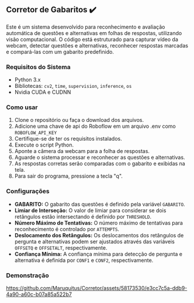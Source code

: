 ## Corretor de Gabaritos ✔️

Este é um sistema desenvolvido para reconhecimento e avaliação automática de questões e alternativas em folhas de respostas, utilizando visão computacional. O código está estruturado para capturar vídeo da webcam, detectar questões e alternativas, reconhecer respostas marcadas e compará-las com um gabarito predefinido.

### Requisitos do Sistema

- Python 3.x
- Bibliotecas: `cv2`, `time`, `supervision`, `inference`, `os`
- Nvidia CUDA e CUDNN

### Como usar
1. Clone o repositório ou faça o download dos arquivos.
2. Adicione uma chave de api do Roboflow em um arquivo .env como `ROBOFLOW_API_KEY`
3. Certifique-se de ter os requisitos instalados.
4. Execute o script Python.
5. Aponte a câmera da webcam para a folha de respostas.
6. Aguarde o sistema processar e reconhecer as questões e alternativas.
7. As respostas corretas serão comparadas com o gabarito e exibidas na tela.
8. Para sair do programa, pressione a tecla "q".

### Configurações

- **GABARITO:** O gabarito das questões é definido pela variável `GABARITO`.
- **Limiar de Interseção:** O valor de limiar para considerar se dois retângulos estão intersectando é definido por `THRESHOLD`.
- **Número Máximo de Tentativas:** O número máximo de tentativas para reconhecimento é controlado por `ATTEMPTS`.
- **Deslocamento dos Retângulos:** Os deslocamentos dos retângulos de pergunta e alternativas podem ser ajustados através das variáveis `OFFSETQ` e `OFFSETALT`, respectivamente.
- **Confiança Mínima:** A confiança mínima para detecção de pergunta e alternativa é definida por `CONF1` e `CONF2`, respectivamente.


### Demonstração
https://github.com/Maruquitus/Corretor/assets/58173530/e3cc7c5a-ddb9-4a90-a60c-b07a85a522b7
